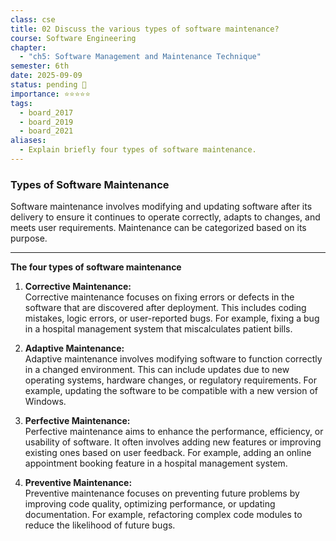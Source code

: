```yaml
---
class: cse
title: 02 Discuss the various types of software maintenance?
course: Software Engineering
chapter:
  - "ch5: Software Management and Maintenance Technique"
semester: 6th
date: 2025-09-09
status: pending 🛑
importance: ⭐⭐⭐⭐⭐
tags:
  - board_2017
  - board_2019
  - board_2021
aliases:
  - Explain briefly four types of software maintenance.
---
```


### Types of Software Maintenance

Software maintenance involves modifying and updating software after its delivery to ensure it continues to operate correctly, adapts to changes, and meets user requirements. Maintenance can be categorized based on its purpose.

---

**The four types of software maintenance**

1. **Corrective Maintenance:**  
    Corrective maintenance focuses on fixing errors or defects in the software that are discovered after deployment. This includes coding mistakes, logic errors, or user-reported bugs. For example, fixing a bug in a hospital management system that miscalculates patient bills.
    
2. **Adaptive Maintenance:**  
    Adaptive maintenance involves modifying software to function correctly in a changed environment. This can include updates due to new operating systems, hardware changes, or regulatory requirements. For example, updating the software to be compatible with a new version of Windows.
    
3. **Perfective Maintenance:**  
    Perfective maintenance aims to enhance the performance, efficiency, or usability of software. It often involves adding new features or improving existing ones based on user feedback. For example, adding an online appointment booking feature in a hospital management system.
    
4. **Preventive Maintenance:**  
    Preventive maintenance focuses on preventing future problems by improving code quality, optimizing performance, or updating documentation. For example, refactoring complex code modules to reduce the likelihood of future bugs.